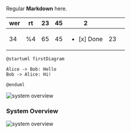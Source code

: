 Regular **Markdown** here.

| wer | rt  | 23  | 45  | 2        |     |     |
| --- | --- | --- | --- | -------- | --- | --- |
| 34  | %4  | 65  | 45  | <ul style="align: center"><li> [x] Done</li></ul> | 23  |
 




```plantuml
@startuml firstDiagram

Alice -> Bob: Hello
Bob -> Alice: Hi!
		
@enduml
```




![system overview](http://www.auto-sys.su:8080/proxy?cache=no&src=https://raw.githubusercontent.com/vasyagaga/markdown-test/master/diagrams/dig.puml)

### System Overview

![system overview](http://www.auto-sys.su:8080/proxy?cache=no&src=https://raw.githubusercontent.com/vasyagaga/markdown-test/master/diagrams/dig.puml)
